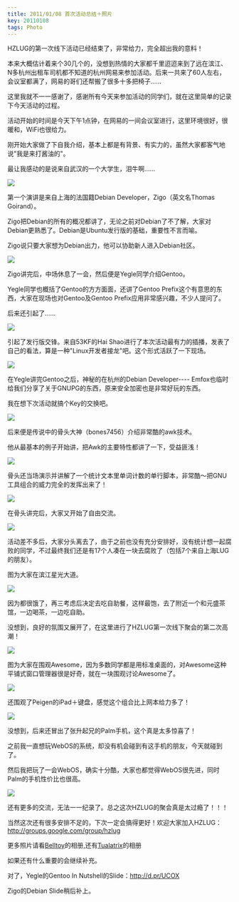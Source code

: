 ```yaml
---
title: 2011/01/08 首次活动总结＋照片
key: 20110108
tags: Photo
---
```

HZLUG的第一次线下活动已经结束了，非常给力，完全超出我的意料！

<!-- more -->

本来大概估计着来个30几个的，没想到热情的大家都千里迢迢来到了远在滨江、N多杭州出租车司机都不知道的杭州网易来参加活动。后来一共来了60人左右，会议室都满了，网易的哥们还帮搬了很多十多把椅子……

这里我就不一一感谢了，感谢所有今天来参加活动的同学们，就在这里简单的记录下今天活动的过程。

活动开始的时间是今天下午1点钟，在网易的一间会议室进行，这里环境很好，很暖和，WiFi也很给力。

刚开始大家做了下自我介绍，基本上都是有背景、有实力的，虽然大家都客气地说"我是来打酱油的"。

最让我感动的是说来自武汉的一个大学生，泪牛啊……

![](https://raw.githubusercontent.com/hzlug/res2011/master/a108/IMG_0829.jpg)

第一个演讲是来自上海的法国籍Debian Developer，Zigo（英文名Thomas Goirand）。

Zigo把Debian的所有的概况都讲了，无论之前对Debian了不了解，大家对Debian更熟悉了。Debian是Ubuntu发行版的基础，重要性不言而喻。

Zigo说只要大家想为Debian出力，他可以协助新人进入Debian社区。

![](https://raw.githubusercontent.com/hzlug/res2011/master/a108/IMG_0841.jpg)

Zigo讲完后，中场休息了一会，然后便是Yegle同学介绍Gentoo。

Yegle同学也概括了Gentoo的方方面面，还讲了Gentoo Prefix这个有意思的东西，大家在现场也对Gentoo及Gentoo Prefix应用非常感兴趣，不少人提问了。

后来还引起了……

![](https://raw.githubusercontent.com/hzlug/res2011/master/a108/IMG_0846.jpg)

引起了发行版交锋。来自53KF的Hai Shao进行了本次活动最有力的插播，发表了自己的看法，算是一种"Linux开发者接龙"吧。这个形式活跃了一下现场。

![](https://raw.githubusercontent.com/hzlug/res2011/master/a108/IMG_0848.jpg)

在Yegle讲完Gentoo之后，神秘的在杭州的Debian Developer---- Emfox也临时给我们分享了关于GNUPG的东西，原来安全加密也是非常好玩的东西。

我在想下次活动就搞个Key的交换吧。

![](https://raw.githubusercontent.com/hzlug/res2011/master/a108/IMG_0850.jpg)

后来便是传说中的骨头大神（bones7456）介绍非常酷的awk技术。

他从最基本的例子开始讲，把Awk的主要特性都讲了一下，受益匪浅！

![](https://raw.githubusercontent.com/hzlug/res2011/master/a108/IMG_0851.jpg)

骨头还当场演示并讲解了一个统计文本里单词计数的单行脚本，非常酷～把GNU工具组合的威力完全的发挥出来了！

![](https://raw.githubusercontent.com/hzlug/res2011/master/a108/IMG_0852.jpg)

在骨头讲完后，大家又开始了自由交流。

![](https://raw.githubusercontent.com/hzlug/res2011/master/a108/IMG_0849.jpg)

活动差不多后，大家分头离去了，由于之前也没有充分安排好，没有统计想一起腐败的同学，不过最终我们还是有17个人凑在一块去腐败了（包括7个来自上海LUG的朋友）。

图为大家在滨江星光大道。

![](https://raw.githubusercontent.com/hzlug/res2011/master/a108/IMG_0853.jpg)

因为都很饿了，再三考虑后决定去吃自助餐，这样最饱，去了附近一个和元盛茶馆，一边喝茶，一边吃自助。

没想到，良好的氛围又展开了，在这里进行了HZLUG第一次线下聚会的第二次高潮！

![](https://raw.githubusercontent.com/hzlug/res2011/master/a108/IMG_0854.jpg)

图为大家在围观Awesome，因为多数同学都是用标准桌面的，对Awesome这种平铺式窗口管理器很是好奇，就在一块围观讨论Awesome了。

![](https://raw.githubusercontent.com/hzlug/res2011/master/a108/IMG_0856.jpg)

还围观了Peigen的iPad＋键盘，感觉这个组合比上网本给力多了！

![](https://raw.githubusercontent.com/hzlug/res2011/master/a108/IMG_0857.jpg)

没想到，后来还冒出了张升起兄的Palm手机，这个真是太多惊喜了！

之前我一直想玩WebOS的系统，却没有机会碰到有这手机的朋友，今天就碰到了。

然后我把玩了一会WebOS，确实十分酷，大家也都觉得WebOS很先进，同时Palm的手机性价比也很高。

![](https://raw.githubusercontent.com/hzlug/res2011/master/a108/IMG_0858.jpg)

还有更多的交流，无法一一纪录了。总之这次HZLUG的聚会真是太过瘾了！！！

当然这次还有很多安排不足的，下次一定会搞得更好！欢迎大家加入HZLUG：http://groups.google.com/group/hzlug

更多照片请看[Belltoy](http://www.yupoo.com/photos/belltoy/albums/1993851/ "Belltoy")的相册,还有[Tualatrix](http://www.yupoo.com/photos/tualatrix/albums/1993844/ "Tualatrix")的相册

如果还有什么重要的会继续补充。

对了，Yegle的Gentoo In Nutshell的Slide：http://d.pr/UCOX

Zigo的Debian Slide稍后补上。
